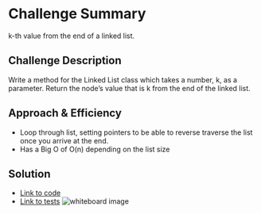 # Challenge Summary
k-th value from the end of a linked list.

## Challenge Description
Write a method for the Linked List class which takes a number, k, as a parameter. Return the node’s value that is k from the end of the linked list.

## Approach & Efficiency
- Loop through list, setting pointers to be able to reverse traverse the list once you arrive at the end.
- Has a Big O of O(n) depending on the list size

## Solution
- [Link to code](../challenges/src/main/java/challenges/LinkedList/LinkedList.java)
- [Link to tests](../challenges/src/test/java/challenges/LinkedList/LinkedListTest.java)
![whiteboard image](./assets/linkedListKValFromEnd.png)
